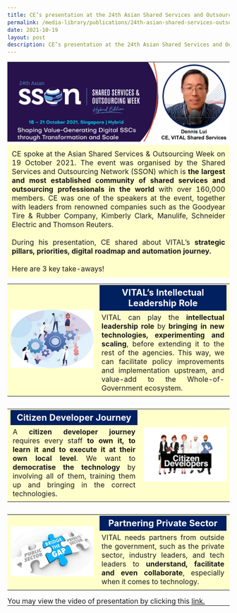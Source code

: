 ```yaml
---
title: CE’s presentation at the 24th Asian Shared Services and Outsourcing Week
permalink: /media-library/publications/24th-asian-shared-services-outsourcing-week
date: 2021-10-19
layout: post
description: CE’s presentation at the 24th Asian Shared Services and Outsourcing Week
---
```

<table style="border: 0px;padding:0px;" width="100%" height="100%">	
	<tr style="border: 0px;padding:0px;">
		<td colspan = "2" style="border: 0px;padding:0px;vertical-align: middle;text-align: center;">
			<img src="/images/Media/SSON24_Header.png"  /> 
		</td>
	</tr>
	<tr style="border: 0px; padding:5px;background-color:#ffffcc" >
		<td colspan = "2" style="border: 0px;padding:0px;vertical-align: middle;text-align: center;">
			<div style="padding:10px;font-size:16px;text-align:justify;">
			CE spoke at the Asian Shared Services & Outsourcing Week on 19 October 2021. The event was organised by the Shared Services and Outsourcing Network (SSON) which is <b>the largest and most established community of shared services and outsourcing professionals in the world</b> with over 160,000 members. CE was one of the speakers at the event, together with leaders from renowned companies such as the Goodyear Tire & Rubber Company, Kimberly Clark, Manulife, Schneider Electric and Thomson Reuters.
			</div>
			<div style="padding:10px;font-size:16px;text-align:justify;">
				During his presentation, CE shared about VITAL’s <b>strategic pillars, priorities, digital roadmap and automation journey.</b> 
			</div>
			<div style="padding:10px;font-size:16px;text-align:justify;">
				Here are 3 key take-aways!
			</div>
		</td>
	</tr>
	<tr style="border: 0px; padding:0px;">
		<td colspan="2" style="border: 0px; padding:0px;">
			<table style="border: 0;padding:0px;">	
				<tr style="border: 0px; padding:0px;background-color:#ffffcc">
				<td style="border: 0px;vertical-align: middle" width="40%" >
					<img src="/images/Media/SSON24_Image1.png"/> 
			</td>
		<td style="border: 0px;vertical-align: middle;" >
			<div style="font-size:20px;padding:5px;text-align:center;color:#FFFFFF;background-color:#002060">	
				<b>VITAL’s Intellectual Leadership Role</b>
			</div>
			<div style="font-size:16px;padding:5px;text-align:justify;">
				VITAL can play the <b>intellectual leadership role</b> by <b>bringing in new technologies, experimenting and scaling</b>, before extending it to the rest of the agencies. This way, we can facilitate policy improvements and implementation upstream, and value-add to the Whole-of-Government ecosystem.
				</div>
		</td>
	</tr>
</table>
	</td>
	</tr>	
		<tr style="border: 0; padding:0px;">
		<td colspan="2" style="border: 0; padding:0px;">
			<table style="border: 0;padding:0px;">	
				<tr style="border: 0px; padding:0px;background-color:#ffffcc">
					<td style="border: 0px;vertical-align: middle;" >
			<div style="font-size:20px;padding:5px;text-align:center;color:#FFFFFF;background-color:#002060">	
				<b>Citizen Developer Journey</b>
			</div>
			<div style="font-size:16px;padding:5px;text-align:justify;">
				A <b>citizen developer journey</b> requires every staff <b>to own it, to learn it and to execute it at their own local level</b>. We want to <b>democratise the technology</b> by involving all of them, training them up and bringing in the correct technologies.
				</div>
		</td>
				<td style="border: 0px;vertical-align: middle" width="40%" >
					<img src="/images/Media/SSON24_Image2.png"/> 
			</td>		
	</tr>
</table>
	</td>
	</tr>	
		<tr style="border: 0px; padding:0px;">
		<td colspan="2" style="border: 0px; padding:0px;">
			<table style="border: 0;padding:0px;">	
				<tr style="border: 0px; padding:0px;background-color:#ffffcc">
				<td style="border: 0px;vertical-align: middle" width="40%" >
					<img src="/images/Media/SSON24_Image3.png"/> 
			</td>
		<td style="border: 0px;vertical-align: middle;" >
			<div style="font-size:20px;padding:5px;text-align:center;color:#FFFFFF;background-color:#002060">	
				<b>Partnering Private Sector</b>
			</div>
			<div style="font-size:16px;padding:5px;text-align:justify;">
				VITAL needs partners from outside the government, such as the private sector, industry leaders, and tech leaders to <b>understand, facilitate and even collaborate</b>, especially when it comes to technology.
				</div>
		</td>
	</tr>
</table>
	</td>
	</tr>	
	<tr style="border: 0px;padding:0px;">
		<td colspan = "2" style="border: 0px;padding:0px;vertical-align: middle;text-align: center;">			
			<div style="font-size:16px;text-align:Justify;">  
			You may view the video of presentation by clicking this <a href="/media-library/videos/ce-presentation-24th-asian-shared-services-outsourcing-week">link.</a></div>			
		</td>
	</tr>
	</table>